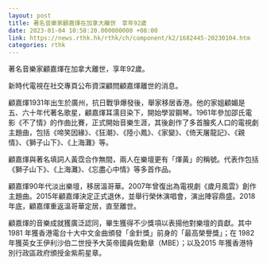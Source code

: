 ```yaml
---
layout: post
title: 著名音樂家顧嘉煇在加拿大離世　享年92歲
date: 2023-01-04 10:58:20.000000000 +08:00
link: https://news.rthk.hk/rthk/ch/component/k2/1682445-20230104.htm
categories: rthk
---
```


著名音樂家顧嘉煇在加拿大離世，享年92歲。

新時代電視在社交專頁公布資深顧問顧嘉煇離世的消息。

顧嘉煇1931年出生於廣州，抗日戰爭爆發後，舉家移居香港。他的家姐顧媚是五、六十年代著名歌星，顧嘉煇耳濡目染下，開始學習鋼琴。1961年參加邵氏電影《不了情》的作曲比賽，正式開始音樂生涯，其後創作了多首膾炙人口的電視劇主題曲，包括《啼笑因緣》、《狂潮》、《陸小鳳》、《家變》、《倚天屠龍記》、《親情》、《獅子山下》、《上海灘》等。 

顧嘉煇與著名填詞人黃霑合作無間，兩人在樂壇更有「煇黃」的稱號。代表作包括《獅子山下》、《上海灘》、《忘盡心中情》等多首作品。 

顧嘉煇90年代淡出樂壇，移居溫哥華。2007年曾復出為電視劇《歲月風雲》創作主題曲。2015年顧嘉煇決定正式退休，並舉行榮休演唱會，演出陣容鼎盛。2018年底，顧嘉煇重返溫哥華定居，直至離世。 

顧嘉煇的音樂成就獲廣泛認同，畢生獲得不少獎項以表揚他對樂壇的貢獻。其中1981 年獲香港電台十大中文金曲頒發「金針獎」前身的「最高榮譽獎」；在 1982 年獲英女王伊利沙伯二世授予大英帝國員佐勳章（MBE）；以及2015 年獲香港特別行政區政府頒授金紫荊星章。
